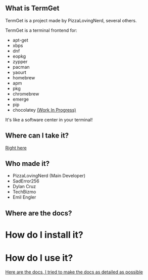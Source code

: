 ## What is TermGet

TermGet is a project made by PizzaLovingNerd, several others.

TermGet is a terminal frontend for:

- apt-get
- xbps
- dnf
- eopkg
- zypper
- pacman
- yaourt
- homebrew
- apm
- pkg
- chromebrew
- emerge
- pip
- chocolatey [(Work In Progress)](https://github.com/TermGet/TermGet-Windows/)

It's like a software center in your terminal!

## Where can I take it?

[Right here](https://termget.github.io/docs/download.html)

## Who made it?

- PizzaLovingNerd (Main Developer)
- SadError256
- Dylan Cruz
- TechBizmo
- Emil Engler

## Where are the docs?
# How do I install it? 
# How do I use it?

[Here are the docs, I tried to make the docs as detailed as possible](https://termget.github.io/docs/)
